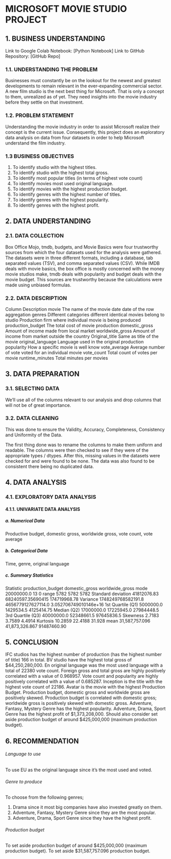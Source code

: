 # MICROSOFT MOVIE STUDIO PROJECT 

## 1.	BUSINESS UNDERSTANDING

Link to Google Colab Notebook: [Python Notebook]
Link to GitHub Repository: [GitHub Repo] 


### 1.1. UNDERSTANDING THE PROBLEM

Businesses must constantly be on the lookout for the newest and greatest developments to remain relevant in the ever-expanding commercial sector. A new film studio is the next best thing for Microsoft. That is only a concept to them, unrealized as of yet. They need insights into the movie industry before they settle on that investment.



### 1.2. PROBLEM STATEMENT

Understanding the movie industry in order to assist Microsoft realize their concept is the current issue. Consequently, this project does an exploratory data analysis on data from four datasets in order to help Microsoft understand the film industry.



### 1.3 BUSINESS OBJECTIVES

1)	To identify studio with the highest titles.
2)	To identify studio with the highest total gross.
3)	To identify most popular titles (in terms of highest vote count)
4)	To identify movies most used original language.
5)	To identify movies with the highest production budget.
6)	To identify genres with the highest number of titles.
7)	To identify genres with the highest popularity.
8)	To identify genres with the highest profit.


## 2. DATA UNDERSTANDING
### 2.1. DATA COLLECTION


Box Office Mojo, tmdb, budgets, and Movie Basics were four trustworthy sources from which the four datasets used for the analysis were gathered. The datasets were in three different formats, including a database, tab separated values (TSV), and comma separated values (CSV). While IMDB deals with movie basics, the box office is mostly concerned with the money movie 
studios make, tmdb deals with popularity and budget deals with the movie budget. This sources are trustworthy because the calculations were made using unbiased formulas.

### 2.2. DATA DESCRIPTION

Column	Description
movie	The name of the movie
date	date of the row aggregation
genres	Different categories different identical movies belong to
studio	Production firm where individual movie is being produced
production_budget	The total cost of movie production
domestic_gross	Amount of income made from local market
worldwide_gross	Amount of income from market outside the country
Original_title	Same as title of the movie
original_language	Language used in the original production
popularity	How a specific movie is well know
vote_average	Average number of vote voted for an individual movie
vote_count	Total count of votes per movie
runtime_minutes	Total minutes per movies


## 3. DATA PREPARATION
### 3.1. SELECTING DATA

We’ll use all of the columns relevant to our analysis and drop columns that will not be of great importance.
### 3.2. DATA CLEANING

This was done to ensure the Validity, Accuracy, Completeness, Consistency and Uniformity of the Data.

The first thing done was to rename the columns to make them uniform and readable. The columns were then checked to see if they were of the appropriate types / dtypes. After this, missing values in the datasets were checked for and were found to be none.  The data was also found to be consistent there being no duplicated data.

## 4. DATA ANALYSIS

### 4.1. EXPLORATORY DATA ANALYSIS
#### 4.1.1. UNIVARIATE DATA ANALYSIS
##### a.	Numerical Data
Productive budget, domestic gross, worldwide gross, vote count, vote average

##### b.	Categorical Data

Time, genre, original language


##### c.	Summary Statistics

Statistic	production_budget	domestic_gross	worldwide_gross
mode	20000000.0	13	0
range	5782	5782	5782
Standard deviation	41812076.83	68240597.35690415	174719968.78
Variance	1748249768582191.8	4656779127627114.0	3.052706749010146e+16
1st Quartile (Q1)	5000000.0	1429534.5	4125414.75
Median (Q2)	17000000.0	17225945.0	27984448.5
3rd Quartile (Q3)	40000000.0	52348661.5	97645836.5
Skewness	2.7183	3.7589	4.4914
Kurtosis	10.2859	22.4188	31.928
mean	31,587,757.096	41,873,326.867	91487460.90


## 5. CONCLUSION

IFC studios has the highest number of production (has the highest number of title) 166 in total. 
BV studio have the highest total gross of $44,250,280,000. En original language was the most used language with a total of 22380 vote count.
 Foreign gross and total gross are highly positively correlated with a value of 0.968957. Vote count and popularity are highly positively correlated with a value of 0.685287. 
Inception is the title with the highest vote count of 22186. Avatar is the movie with the highest Production Budget.
 Production budget, domestic gross and worldwide gross are positively skewed. Production budget is correlated with domestic gross; worldwide gross is positively skewed with domestic gross.
Adventure, Fantasy, Mystery Genre has the highest popularity.
Adventure, Drama, Sport Genre has the highest profit of $1,373,208,000.
Should also consider set aside production budget of around $425,000,000 (maximum production budget).

## 6. RECOMMENDATION

###### Language to use
To use EU as the original language since it’s the most used and voted.

###### Genre to produce
To choose from the following genres;
1. Drama since it most big companies have also invested greatly on them.
2. Adventure, Fantasy, Mystery Genre since they are the most popular.
3. Adventure, Drama, Sport Genre since they have the highest profit.

###### Production budget
To set aside production budget of around $425,000,000 (maximum production budget).
To set aside $31,587,757.096 production budget.


